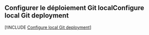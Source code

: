 ## <a name="configure-local-git-deployment"></a><span data-ttu-id="59645-101">Configurer le déploiement Git local</span><span class="sxs-lookup"><span data-stu-id="59645-101">Configure local Git deployment</span></span>

[!INCLUDE [Configure local Git deployment](app-service-web-configure-local-git-no-h.md)]
